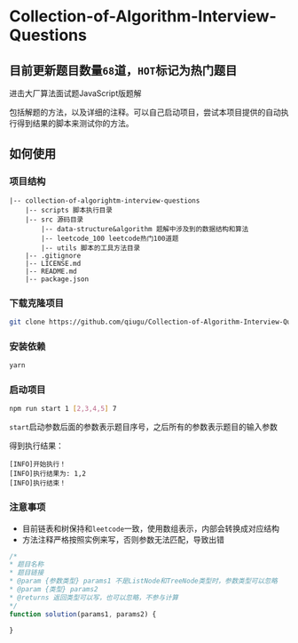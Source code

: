 # Collection-of-Algorithm-Interview-Questions

## 目前更新题目数量`68`道，`HOT`标记为热门题目

进击大厂算法面试题JavaScript版题解

包括解题的方法，以及详细的注释。可以自己启动项目，尝试本项目提供的自动执行得到结果的脚本来测试你的方法。

## 如何使用

### 项目结构

```
|-- collection-of-algorightm-interview-questions
    |-- scripts 脚本执行目录
    |-- src 源码目录
        |-- data-structure&algorithm 题解中涉及到的数据结构和算法
        |-- leetcode_100 leetcode热门100道题
        |-- utils 脚本的工具方法目录
    |-- .gitignore
    |-- LICENSE.md
    |-- README.md
    |-- package.json
```

### 下载克隆项目

```sh
git clone https://github.com/qiugu/Collection-of-Algorithm-Interview-Questions.git
```

### 安装依赖

```sh
yarn
```

### 启动项目

```sh
npm run start 1 [2,3,4,5] 7
```

`start`启动参数后面的参数表示题目序号，之后所有的参数表示题目的输入参数

得到执行结果：

```
[INFO]开始执行！
[INFO]执行结果为: 1,2
[INFO]执行结束！
```

### 注意事项

- 目前链表和树保持和`leetcode`一致，使用数组表示，内部会转换成对应结构
- 方法注释严格按照实例来写，否则参数无法匹配，导致出错

```javascript
/*
* 题目名称
* 题目链接
* @param {参数类型} params1 不是ListNode和TreeNode类型时，参数类型可以忽略
* @param {类型} params2
* @returns 返回类型可以写，也可以忽略，不参与计算
*/
function solution(params1, params2) {
  
}
```
